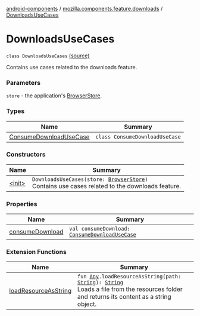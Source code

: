 [android-components](../../index.md) / [mozilla.components.feature.downloads](../index.md) / [DownloadsUseCases](./index.md)

# DownloadsUseCases

`class DownloadsUseCases` [(source)](https://github.com/mozilla-mobile/android-components/blob/master/components/feature/downloads/src/main/java/mozilla/components/feature/downloads/DownloadsUseCases.kt#L15)

Contains use cases related to the downloads feature.

### Parameters

`store` - the application's [BrowserStore](../../mozilla.components.browser.state.store/-browser-store/index.md).

### Types

| Name | Summary |
|---|---|
| [ConsumeDownloadUseCase](-consume-download-use-case/index.md) | `class ConsumeDownloadUseCase` |

### Constructors

| Name | Summary |
|---|---|
| [&lt;init&gt;](-init-.md) | `DownloadsUseCases(store: `[`BrowserStore`](../../mozilla.components.browser.state.store/-browser-store/index.md)`)`<br>Contains use cases related to the downloads feature. |

### Properties

| Name | Summary |
|---|---|
| [consumeDownload](consume-download.md) | `val consumeDownload: `[`ConsumeDownloadUseCase`](-consume-download-use-case/index.md) |

### Extension Functions

| Name | Summary |
|---|---|
| [loadResourceAsString](../../mozilla.components.support.test.file/kotlin.-any/load-resource-as-string.md) | `fun `[`Any`](https://kotlinlang.org/api/latest/jvm/stdlib/kotlin/-any/index.html)`.loadResourceAsString(path: `[`String`](https://kotlinlang.org/api/latest/jvm/stdlib/kotlin/-string/index.html)`): `[`String`](https://kotlinlang.org/api/latest/jvm/stdlib/kotlin/-string/index.html)<br>Loads a file from the resources folder and returns its content as a string object. |

